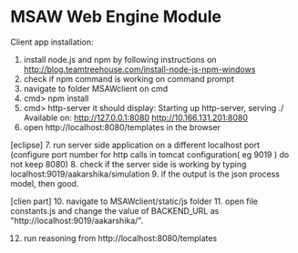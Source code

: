 # MSAW Web Engine Module

Client app installation:
1. install node.js and npm by following instructions on http://blog.teamtreehouse.com/install-node-js-npm-windows
2. check if npm command is working on command prompt
3. navigate to folder MSAWclient on cmd
4. cmd> npm install
5. cmd> http-server
  it should display: 
Starting up http-server, serving ./
Available on:
  http://127.0.0.1:8080
  http://10.166.131.201:8080
6. open http://localhost:8080/templates in the browser


[eclipse]
7. run server side application on a different localhost port (configure port number for http calls in tomcat configuration( 
  eg 9019 ) do not keep 8080)
8. check if the server side is working by typing localhost:9019/aakarshika/simulation
9. if the output is the json process model, then good.


[clien part]
10. navigate to MSAWclient/static/js folder
11. open file constants.js and change the value of BACKEND_URL as "http://localhost:9019/aakarshika/".

12. run reasoning from http://localhost:8080/templates
